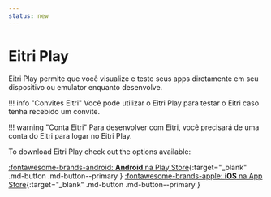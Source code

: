 ```yaml
---
status: new
---
```


# Eitri Play

Eitri Play permite que você visualize e teste seus apps diretamente em seu dispositivo ou emulator enquanto desenvolve.

!!! info "Convites Eitri"
    Você pode utilizar o Eitri Play para testar o Eitri caso tenha recebido um convite.


!!! warning "Conta Eitri"
    Para desenvolver com Eitri, você precisará de uma conta do Eitri para logar no Eitri Play.

To download Eitri Play check out the options available:

<div class="grid" markdown>

[:fontawesome-brands-android: __Android__  na Play Store](https://play.google.com/store/apps/details?id=tech.eitri.play){:target="_blank" .md-button .md-button--primary }
[:fontawesome-brands-apple: __iOS__ na App Store](https://testflight.apple.com/join/8ZVxnxXr){:target="_blank" .md-button .md-button--primary }

</div>